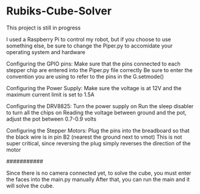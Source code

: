 # Rubiks-Cube-Solver
This project is still in progress

I used a Raspberry Pi to control my robot, but if you choose to use something else, be sure to change the 
Piper.py to accomidate your operating system and hardware

Configuring the GPIO pins:
Make sure that the pins connected to each stepper chip are entered into the Piper.py file correctly
Be sure to enter the convention you are using to refer to the pins in the G.setmode()

Configuring the Power Supply:
Make sure the voltage is at 12V and the maximum current limit is set to 1.5A

Configuring the DRV8825:
Turn the power supply on
Run the sleep disabler to turn all the chips on
Reading the voltage between ground and the pot, adjust the pot between 0.7-0.9 volts

Configuring the Stepper Motors:
Plug the pins into the breadboard so that the black wire is in pin B2 (nearest the ground next to vmot)
This is not super critical, since reversing the plug simply reverses the direction of the motor

###########

Since there is no camera connected yet, to solve the cube, you must enter the faces into the main.py manually
After that, you can run the main and it will solve the cube.
